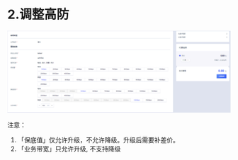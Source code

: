 

# 2.调整高防

![](/images/uads/opintro/game/调整高防.png)

注意：

1.  「保底值」仅允许升级，不允许降级。升级后需要补差价。
2.  「业务带宽」只允许升级, 不支持降级